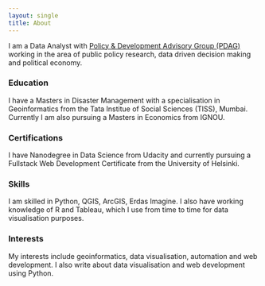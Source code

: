 ```yaml
---
layout: single
title: About 
---
```


I am a Data Analyst with [Policy & Development Advisory Group (PDAG)](https://www.pdag.in) working in the area of public policy research, data driven decision making and political economy. 

### Education

I have a Masters in Disaster Management with a specialisation in Geoinformatics from the Tata Institue of Social Sciences (TISS), Mumbai. Currently I am also pursuing a Masters in Economics from IGNOU.

### Certifications

I have Nanodegree in Data Science from Udacity and currently pursuing a Fullstack Web Development Certificate from the University of Helsinki.

### Skills

I am skilled in Python, QGIS, ArcGIS, Erdas Imagine. I also have working knowledge of R and Tableau, which I use from time to time for data visualisation purposes.

### Interests 

My interests include geoinformatics, data visualisation, automation and web development. I also write about data visualisation and web development using Python.
